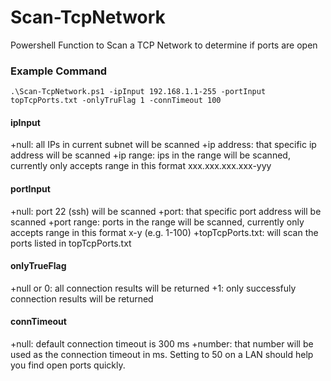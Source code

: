# Scan-TcpNetwork
Powershell Function to Scan a TCP Network to determine if ports are open

### Example Command
    .\Scan-TcpNetwork.ps1 -ipInput 192.168.1.1-255 -portInput topTcpPorts.txt -onlyTruFlag 1 -connTimeout 100
	
#### ipInput
+null: all IPs in current subnet will be scanned
+ip address: that specific ip address will be scanned
+ip range: ips in the range will be scanned, currently only accepts range in this format xxx.xxx.xxx.xxx-yyy

#### portInput
+null: port 22 (ssh) will be scanned 
+port: that specific port address will be scanned
+port range: ports in the range will be scanned, currently only accepts range in this format x-y (e.g. 1-100)
+topTcpPorts.txt: will scan the ports listed in topTcpPorts.txt

#### onlyTrueFlag
+null or 0: all connection results will be returned
+1: only successfuly connection results will be returned

#### connTimeout
+null: default connection timeout is 300 ms
+number: that number will be used as the connection timeout in ms.  Setting to 50 on a LAN should help you find open ports quickly. 